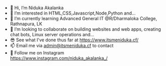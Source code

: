 - 👋 Hi, I’m Niduka Akalanka
- 👀 I’m interested in HTML,CSS,Javascript,Node,Python and...
- 🌱 I’m currently learning Advanced General IT @R/Dharmaloka College, Rathnapura, LK
- 💞️ I’m looking to collaborate on building websites and web apps, creating chat bots, Linux server operations and...
- 😎 See what I've done thus far at https://www.itsmeniduka.cf/
- 📫 Email me via admin@itsmeniduka.cf to contact
- 🤩 Follow me on Instagram https://www.instagram.com/niduka_akalanka_/

<!---
theZSSHs/theZSSHs is a ✨ special ✨ repository because its `README.md` (this file) appears on your GitHub profile.
You can click the Preview link to take a look at your changes.
--->
